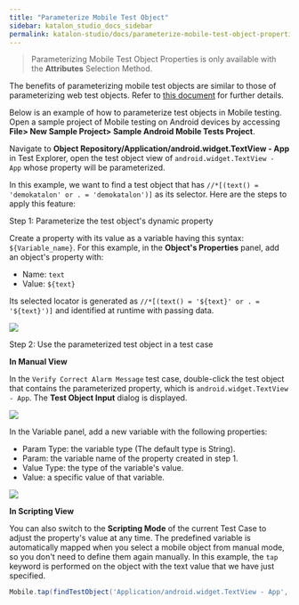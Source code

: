 ```yaml
---
title: "Parameterize Mobile Test Object"
sidebar: katalon_studio_docs_sidebar
permalink: katalon-studio/docs/parameterize-mobile-test-object-properties.html
---
```

> Parameterizing Mobile Test Object Properties is only available with the **Attributes** Selection Method.

The benefits of parameterizing mobile test objects are similar to those of parameterizing web test objects. Refer to [this document](https://docs.katalon.com/katalon-studio/docs/parameterize-web-test-object-properties.html) for further details.

Below is an example of how to parameterize test objects in Mobile testing. Open a sample project of Mobile testing on Android devices by accessing **File> New Sample Project> Sample Android Mobile Tests Project**.

Navigate to **Object Repository/Application/android.widget.TextView - App** in Test Explorer, open the test object view of `android.widget.TextView - App` whose property will be parameterized.

In this example, we want to find a test object that has `//*[(text() = 'demokatalon' or . = 'demokatalon')]` as its selector. Here are the steps to apply this feature:

Step 1: Parameterize the test object's dynamic property

Create a property with its value as a variable having this syntax: `${Variable_name}`. For this example, in the **Object's Properties** panel, add an object's property with:

* Name: `text`
* Value: `${text}`

Its selected locator is generated as `//*[(text() = '${text}' or . = '${text}')]` and identified at runtime with passing data.

<img src="https://github.com/katalon-studio/docs-images/raw/master/katalon-studio/docs/param-mobile-object/selector.png" width="" height="">

Step 2: Use the parameterized test object in a test case

**In Manual View**

In the `Verify Correct Alarm Message` test case, double-click the test object that contains the parameterized property, which is `android.widget.TextView - App`. The **Test Object Input** dialog is displayed.

<img src="https://github.com/katalon-studio/docs-images/raw/master/katalon-studio/docs/param-mobile-object/test-case.png" width="" height="">

In the Variable panel, add a new variable with the following properties:

* Param Type: the variable type (The default type is String).
* Param: the variable name of the property created in step 1.
* Value Type: the type of the variable's value.
* Value: a specific value of that variable.

<img src="https://github.com/katalon-studio/docs-images/raw/master/katalon-studio/docs/param-mobile-object/test-object-input.png" width="" height="">

**In Scripting View**

You can also switch to the **Scripting Mode** of the current Test Case to adjust the property's value at any time. The predefined variable is automatically mapped when you select a mobile object from manual mode, so you don't need to define them again manually. In this example, the `tap` keyword is performed on the object with the text value that we have just specified.

```groovy
Mobile.tap(findTestObject('Application/android.widget.TextView - App', [('text') : 'demokatalon']), 10)
```

